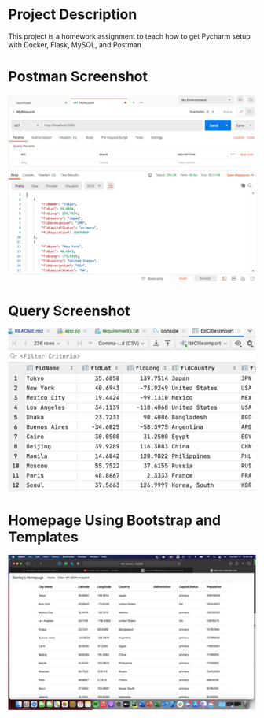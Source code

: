 # Project Description
This project is a homework assignment to teach how to get Pycharm setup with Docker, Flask, MySQL, and Postman
# Postman Screenshot
![Postman Screenshot](/screenshots/postman.png)
# Query Screenshot
![Data Screenshot](/screenshots/query.png) 
# Homepage Using Bootstrap and Templates
![Bootstrap and Templates Screenshot](/screenshots/bootstrap-template.png) 